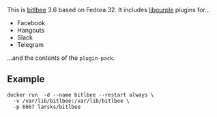 This is [bitlbee][] 3.6 based on Fedora 32. It includes [libpurple][] plugins
for...

- Facebook
- Hangouts
- Slack
- Telegram

...and the contents of the `plugin-pack`.

[bitlbee]: https://www.bitlbee.org/
[libpurple]: https://developer.pidgin.im/wiki/WhatIsLibpurple

## Example

    docker run  -d --name bitlbee --restart always \
      -v /var/lib/bitlbee:/var/lib/bitlbee \
      -p 6667 larsks/bitlbee
